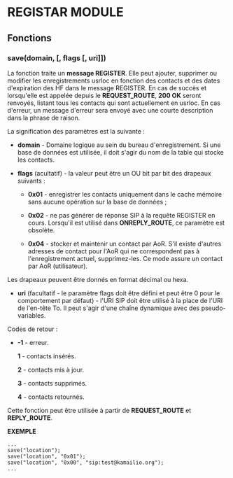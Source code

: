 # REGISTAR MODULE


## Fonctions

### save(domain, [, flags [, uri]])

La fonction traite un **message REGISTER**. Elle peut ajouter, supprimer ou modifier les enregistrements usrloc en fonction des contacts et des dates d'expiration des HF dans le message REGISTER. 
En cas de succès et lorsqu'elle est appelée depuis le **REQUEST_ROUTE**, **200 OK** seront renvoyés, listant tous les contacts qui sont actuellement en usrloc. 
En cas d'erreur, un message d'erreur sera envoyé avec une courte description dans la phrase de raison.

La signification des paramètres est la suivante :

  * **domain** - Domaine logique au sein du bureau d'enregistrement. Si une base de données est utilisée, il doit s'agir du nom de la table qui stocke les contacts.

  * **flags** (acultatif) - la valeur peut être un OU bit par bit des drapeaux suivants :

       * **0x01** - enregistrer les contacts uniquement dans le cache mémoire sans aucune opération sur la base de données ;

       * **0x02** - ne pas générer de réponse SIP à la requête REGISTER en cours. Lorsqu'il est utilisé dans **ONREPLY_ROUTE**, ce paramètre est obsolète.

       * **0x04** - stocker et maintenir un contact par AoR. S'il existe d'autres adresses de contact pour l'AoR qui ne correspondent pas à l'enregistrement actuel, supprimez-les. Ce mode assure un contact par AoR (utilisateur).

Les drapeaux peuvent être donnés en format décimal ou hexa.

  * **uri** (facultatif - le paramètre flags doit être défini et peut être 0 pour le comportement par défaut) - l'URI SIP doit être utilisé à la place de l'URI de l'en-tête To. Il peut s'agir d'une chaîne dynamique avec des pseudo-variables.

Codes de retour :

*  **-1** - erreur.

   **1** - contacts insérés.

   **2** - contacts mis à jour.

   **3** - contacts supprimés.

   **4** - contacts retournés.

Cette fonction peut être utilisée à partir de **REQUEST_ROUTE** et **REPLY_ROUTE**.

**EXEMPLE**

    ...
    save("location");
    save("location", "0x01");
    save("location", "0x00", "sip:test@kamailio.org");
    ...
